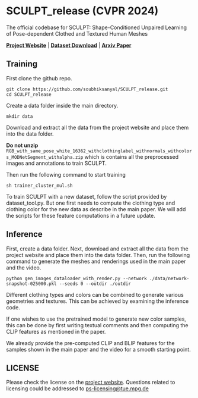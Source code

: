# SCULPT_release (CVPR 2024)
The official codebase for SCULPT: Shape-Conditioned Unpaired Learning of Pose-dependent Clothed and Textured Human Meshes

**[Project Website](https://sculpt.is.tue.mpg.de)** | **[Dataset Download](https://sculpt.is.tue.mpg.de/download.php)** | **[Arxiv Paper](https://arxiv.org/pdf/2308.10638v2)**


## Training


First clone the github repo.

```
git clone https://github.com/soubhiksanyal/SCULPT_release.git
cd SCULPT_release
```

Create a data folder inside the main directory. 

```
mkdir data
```

Download and extract all the data from the project website and place them into the data folder.

**Do not unzip** `RGB_with_same_pose_white_16362_withclothinglabel_withnormals_withcolors_MODNetSegment_withalpha.zip` which is contains all the preprocessed images and annotations to train SCULPT.  


Then run the following command to start training

```
sh trainer_cluster_mul.sh
```

To train SCULPT with a new dataset, follow the script provided by dataset_tool.py. But one first needs to compute the clothing type and clothing color for the new data as describe in the main paper. We will add the scripts for these feature computations in a future update.


## Inference 

First, create a data folder. Next, download and extract all the data from the project website and place them into the data folder. Then, run the following command to generate the meshes and renderings used in the main paper and the video. 

```
python gen_images_dataloader_with_render.py --network ./data/network-snapshot-025000.pkl --seeds 0 --outdir ./outdir
```

Different clothing types and colors can be combined to generate various geometries and textures. This can be achieved by examining the inference code. 

If one wishes to use the pretrained model to generate new color samples, this can be done by first writing textual comments and then computing the CLIP features as mentioned in the paper. 

We already provide the pre-computed CLIP and BLIP features for the samples shown in the main paper and the video for a smooth starting point.

## LICENSE
Please check the license on the [project website](https://sculpt.is.tue.mpg.de/license.html). Questions related to licensing could be addressed to ps-licensing@tue.mpg.de
